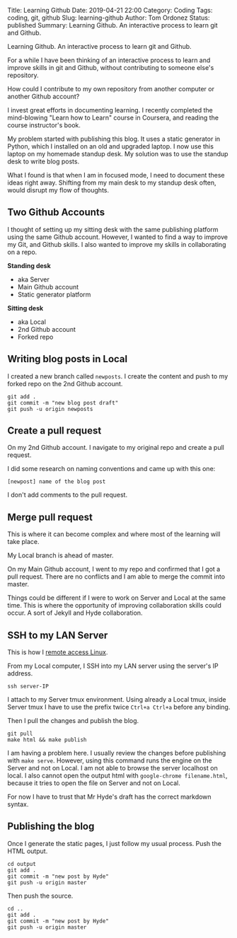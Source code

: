 Title: Learning Github
Date: 2019-04-21 22:00
Category: Coding
Tags: coding, git, github
Slug: learning-github
Author: Tom Ordonez
Status: published
Summary: Learning Github. An interactive process to learn git and Github.

Learning Github. An interactive process to learn git and Github.

For a while I have been thinking of an interactive process to learn and improve skills in git and Github, without contributing to someone else's repository.

How could I contribute to my own repository from another computer or another Github account?

I invest great efforts in documenting learning. I recently completed the mind-blowing "Learn how to Learn" course in Coursera, and reading the course instructor's book.

My problem started with publishing this blog. It uses a static generator in Python, which I installed on an old and upgraded laptop. I now use this laptop on my homemade standup desk. My solution was to use the standup desk to write blog posts.

What I found is that when I am in focused mode, I need to document these ideas right away. Shifting from my main desk to my standup desk often, would disrupt my flow of thoughts.

## Two Github Accounts

I thought of setting up my sitting desk with the same publishing platform using the same Github account. However, I wanted to find a way to improve my Git, and Github skills. I also wanted to improve my skills in collaborating on a repo.

**Standing desk**

* aka Server
* Main Github account
* Static generator platform

**Sitting desk**

* aka Local
* 2nd Github account
* Forked repo

## Writing blog posts in Local

I created a new branch called `newposts`. I create the content and push to my forked repo on the 2nd Github account.

    git add .
    git commit -m "new blog post draft"
    git push -u origin newposts

## Create a pull request

On my 2nd Github account. I navigate to my original repo and create a pull request.

I did some research on naming conventions and came up with this one:

    [newpost] name of the blog post

I don't add comments to the pull request.

## Merge pull request

This is where it can become complex and where most of the learning will take place.

My Local branch is ahead of master.

On my Main Github account, I went to my repo and confirmed that I got a pull request. There are no conflicts and I am able to merge the commit into master.

Things could be different if I were to work on Server and Local at the same time. This is where the opportunity of improving collaboration skills could occur. A sort of Jekyll and Hyde collaboration.

## SSH to my LAN Server

This is how I [remote access Linux](https://www.tomordonez.com/remote-access-linux-fedora.html).

From my Local computer, I SSH into my LAN server using the server's IP address.

    ssh server-IP

I attach to my Server tmux environment. Using already a Local tmux, inside Server tmux I have to use the prefix twice `Ctrl+a Ctrl+a` before any binding.

Then I pull the changes and publish the blog.

    git pull
    make html && make publish

I am having a problem here. I usually review the changes before publishing with `make serve`. However, using this command runs the engine on the Server and not on Local. I am not able to browse the server localhost on local. I also cannot open the output html with `google-chrome filename.html`, because it tries to open the file on Server and not on Local.

For now I have to trust that Mr Hyde's draft has the correct markdown syntax.

## Publishing the blog

Once I generate the static pages, I just follow my usual process. Push the HTML output.

    cd output
    git add .
    git commit -m "new post by Hyde"
    git push -u origin master

Then push the source.

    cd ..
    git add .
    git commit -m "new post by Hyde"
    git push -u origin master


